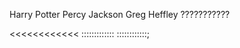 Harry Potter
Percy Jackson
Greg Heffley
???????????
>>>>>>>>>>>>
<<<<<<<<<<<<
:::::::::::::
::::::::::::;